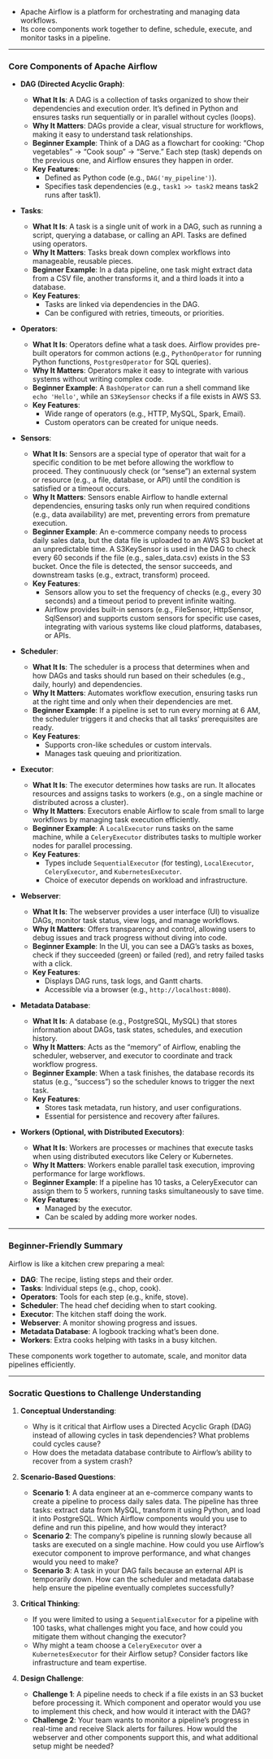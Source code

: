  - Apache Airflow is a platform for orchestrating and managing data workflows.
 - Its core components work together to define, schedule, execute, and monitor tasks in a pipeline.
---

### Core Components of Apache Airflow

- **DAG (Directed Acyclic Graph)**:
  - **What It Is**: A DAG is a collection of tasks organized to show their dependencies and execution order. It’s defined in Python and ensures tasks run sequentially or in parallel without cycles (loops).
  - **Why It Matters**: DAGs provide a clear, visual structure for workflows, making it easy to understand task relationships.
  - **Beginner Example**: Think of a DAG as a flowchart for cooking: “Chop vegetables” → “Cook soup” → “Serve.” Each step (task) depends on the previous one, and Airflow ensures they happen in order.
  - **Key Features**:
    - Defined as Python code (e.g., `DAG('my_pipeline')`).
    - Specifies task dependencies (e.g., `task1 >> task2` means task2 runs after task1).

- **Tasks**:
  - **What It Is**: A task is a single unit of work in a DAG, such as running a script, querying a database, or calling an API. Tasks are defined using operators.
  - **Why It Matters**: Tasks break down complex workflows into manageable, reusable pieces.
  - **Beginner Example**: In a data pipeline, one task might extract data from a CSV file, another transforms it, and a third loads it into a database.
  - **Key Features**:
    - Tasks are linked via dependencies in the DAG.
    - Can be configured with retries, timeouts, or priorities.

- **Operators**:
  - **What It Is**: Operators define what a task does. Airflow provides pre-built operators for common actions (e.g., `PythonOperator` for running Python functions, `PostgresOperator` for SQL queries).
  - **Why It Matters**: Operators make it easy to integrate with various systems without writing complex code.
  - **Beginner Example**: A `BashOperator` can run a shell command like `echo 'Hello'`, while an `S3KeySensor` checks if a file exists in AWS S3.
  - **Key Features**:
    - Wide range of operators (e.g., HTTP, MySQL, Spark, Email).
    - Custom operators can be created for unique needs.

- **Sensors**:
  - **What It Is**: Sensors are a special type of operator that wait for a specific condition to be met before allowing the workflow to proceed. They continuously check (or “sense”) an external system or resource (e.g., a file, database, or API) until the condition is satisfied or a timeout occurs.
  - **Why It Matters**: Sensors enable Airflow to handle external dependencies, ensuring tasks only run when required conditions (e.g., data availability) are met, preventing errors from premature execution.
  - **Beginner Example**: An e-commerce company needs to process daily sales data, but the data file is uploaded to an AWS S3 bucket at an unpredictable time. A S3KeySensor is used in the DAG to check every 60 seconds if the file (e.g., sales_data.csv) exists in the S3 bucket. Once the file is detected, the sensor succeeds, and downstream tasks (e.g., extract, transform) proceed.
  - **Key Features**:
    - Sensors allow you to set the frequency of checks (e.g., every 30 seconds) and a timeout period to prevent infinite waiting.
    - Airflow provides built-in sensors (e.g., FileSensor, HttpSensor, SqlSensor) and supports custom sensors for specific use cases, integrating with various systems like cloud platforms, databases, or APIs.

- **Scheduler**:
  - **What It Is**: The scheduler is a process that determines when and how DAGs and tasks should run based on their schedules (e.g., daily, hourly) and dependencies.
  - **Why It Matters**: Automates workflow execution, ensuring tasks run at the right time and only when their dependencies are met.
  - **Beginner Example**: If a pipeline is set to run every morning at 6 AM, the scheduler triggers it and checks that all tasks’ prerequisites are ready.
  - **Key Features**:
    - Supports cron-like schedules or custom intervals.
    - Manages task queuing and prioritization.

- **Executor**:
  - **What It Is**: The executor determines how tasks are run. It allocates resources and assigns tasks to workers (e.g., on a single machine or distributed across a cluster).
  - **Why It Matters**: Executors enable Airflow to scale from small to large workflows by managing task execution efficiently.
  - **Beginner Example**: A `LocalExecutor` runs tasks on the same machine, while a `CeleryExecutor` distributes tasks to multiple worker nodes for parallel processing.
  - **Key Features**:
    - Types include `SequentialExecutor` (for testing), `LocalExecutor`, `CeleryExecutor`, and `KubernetesExecutor`.
    - Choice of executor depends on workload and infrastructure.

- **Webserver**:
  - **What It Is**: The webserver provides a user interface (UI) to visualize DAGs, monitor task status, view logs, and manage workflows.
  - **Why It Matters**: Offers transparency and control, allowing users to debug issues and track progress without diving into code.
  - **Beginner Example**: In the UI, you can see a DAG’s tasks as boxes, check if they succeeded (green) or failed (red), and retry failed tasks with a click.
  - **Key Features**:
    - Displays DAG runs, task logs, and Gantt charts.
    - Accessible via a browser (e.g., `http://localhost:8080`).

- **Metadata Database**:
  - **What It Is**: A database (e.g., PostgreSQL, MySQL) that stores information about DAGs, task states, schedules, and execution history.
  - **Why It Matters**: Acts as the “memory” of Airflow, enabling the scheduler, webserver, and executor to coordinate and track workflow progress.
  - **Beginner Example**: When a task finishes, the database records its status (e.g., “success”) so the scheduler knows to trigger the next task.
  - **Key Features**:
    - Stores task metadata, run history, and user configurations.
    - Essential for persistence and recovery after failures.

- **Workers (Optional, with Distributed Executors)**:
  - **What It Is**: Workers are processes or machines that execute tasks when using distributed executors like Celery or Kubernetes.
  - **Why It Matters**: Workers enable parallel task execution, improving performance for large workflows.
  - **Beginner Example**: If a pipeline has 10 tasks, a CeleryExecutor can assign them to 5 workers, running tasks simultaneously to save time.
  - **Key Features**:
    - Managed by the executor.
    - Can be scaled by adding more worker nodes.

---

### Beginner-Friendly Summary
Airflow is like a kitchen crew preparing a meal:
- **DAG**: The recipe, listing steps and their order.
- **Tasks**: Individual steps (e.g., chop, cook).
- **Operators**: Tools for each step (e.g., knife, stove).
- **Scheduler**: The head chef deciding when to start cooking.
- **Executor**: The kitchen staff doing the work.
- **Webserver**: A monitor showing progress and issues.
- **Metadata Database**: A logbook tracking what’s been done.
- **Workers**: Extra cooks helping with tasks in a busy kitchen.

These components work together to automate, scale, and monitor data pipelines efficiently.

---

### Socratic Questions to Challenge Understanding

1. **Conceptual Understanding**:
   - Why is it critical that Airflow uses a Directed Acyclic Graph (DAG) instead of allowing cycles in task dependencies? What problems could cycles cause?
   - How does the metadata database contribute to Airflow’s ability to recover from a system crash?

2. **Scenario-Based Questions**:
   - **Scenario 1**: A data engineer at an e-commerce company wants to create a pipeline to process daily sales data. The pipeline has three tasks: extract data from MySQL, transform it using Python, and load it into PostgreSQL. Which Airflow components would you use to define and run this pipeline, and how would they interact?
   - **Scenario 2**: The company’s pipeline is running slowly because all tasks are executed on a single machine. How could you use Airflow’s executor component to improve performance, and what changes would you need to make?
   - **Scenario 3**: A task in your DAG fails because an external API is temporarily down. How can the scheduler and metadata database help ensure the pipeline eventually completes successfully?

3. **Critical Thinking**:
   - If you were limited to using a `SequentialExecutor` for a pipeline with 100 tasks, what challenges might you face, and how could you mitigate them without changing the executor?
   - Why might a team choose a `CeleryExecutor` over a `KubernetesExecutor` for their Airflow setup? Consider factors like infrastructure and team expertise.

4. **Design Challenge**:
   - **Challenge 1**: A pipeline needs to check if a file exists in an S3 bucket before processing it. Which component and operator would you use to implement this check, and how would it interact with the DAG?
   - **Challenge 2**: Your team wants to monitor a pipeline’s progress in real-time and receive Slack alerts for failures. How would the webserver and other components support this, and what additional setup might be needed?


